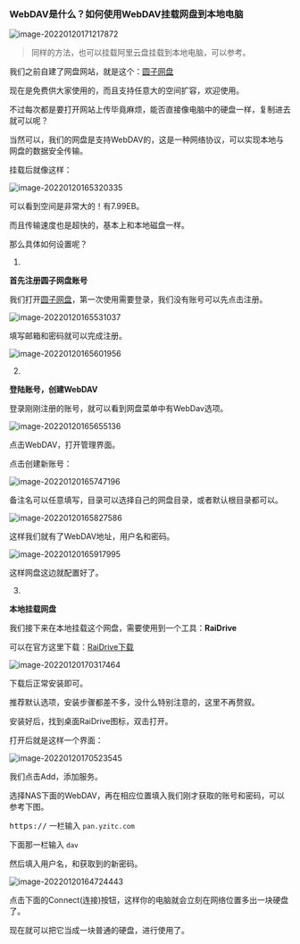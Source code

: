 ### WebDAV是什么？如何使用WebDAV挂载网盘到本地电脑

![image-20220120171217872](https://ossimg.yzitc.com/2022/01/20/d3dfaccf9a351.png)

> 同样的方法，也可以挂载阿里云盘挂载到本地电脑，可以参考。

我们之前自建了网盘网站，就是这个：[圆子网盘](https://pan.yzitc.com/)

现在是免费供大家使用的，而且支持任意大的空间扩容，欢迎使用。

不过每次都是要打开网站上传毕竟麻烦，能否直接像电脑中的硬盘一样，复制进去就可以呢？

当然可以，我们的网盘是支持WebDAV的，这是一种网络协议，可以实现本地与网盘的数据安全传输。

挂载后就像这样：

![image-20220120165320335](https://ossimg.yzitc.com/2022/01/20/c357657e7b849.png)

可以看到空间是非常大的！有7.99EB。

而且传输速度也是超快的，基本上和本地磁盘一样。

那么具体如何设置呢？

1.

**首先注册圆子网盘账号**

我们打开[圆子网盘](https://pan.yzitc.com/)，第一次使用需要登录，我们没有账号可以先点击注册。

![image-20220120165531037](https://ossimg.yzitc.com/2022/01/20/7391fa7cf832e.png)

填写邮箱和密码就可以完成注册。

![image-20220120165601956](https://ossimg.yzitc.com/2022/01/20/4a52dbb2ef928.png)

2.

**登陆账号，创建WebDAV**

登录刚刚注册的账号，就可以看到网盘菜单中有WebDav选项。

![image-20220120165655136](https://ossimg.yzitc.com/2022/01/20/8273bb65d33fe.png)

点击WebDAV，打开管理界面。

点击创建新账号：

![image-20220120165747196](https://ossimg.yzitc.com/2022/01/20/c582f31d9d7e2.png)

备注名可以任意填写，目录可以选择自己的网盘目录，或者默认根目录都可以。

![image-20220120165827586](https://ossimg.yzitc.com/2022/01/20/a68fb47ab5f34.png)

这样我们就有了WebDAV地址，用户名和密码。

![image-20220120165917995](https://ossimg.yzitc.com/2022/01/20/899a2cae120a7.png)

这样网盘这边就配置好了。

3.

**本地挂载网盘**

我们接下来在本地挂载这个网盘，需要使用到一个工具：**RaiDrive**

可以在官方这里下载：[RaiDrive下载](https://raidrive.en.uptodown.com/windows)

![image-20220120170317464](https://ossimg.yzitc.com/2022/01/20/5b39312aed156.png)

下载后正常安装即可。

推荐默认选项，安装步骤都差不多，没什么特别注意的，这里不再赘叙。

安装好后，找到桌面RaiDrive图标，双击打开。

打开后就是这样一个界面：

![image-20220120170523545](https://ossimg.yzitc.com/2022/01/20/fec4b63e9f1fe.png)

我们点击Add，添加服务。

选择NAS下面的WebDAV，再在相应位置填入我们刚才获取的账号和密码，可以参考下图。

<kbd>https://</kbd> 一栏输入 `pan.yzitc.com`

下面那一栏输入 `dav`

然后填入用户名，和获取到的新密码。

![image-20220120164724443](https://ossimg.yzitc.com/2022/01/20/f392339e77382.png)

点击下面的Connect(连接)按钮，这样你的电脑就会立刻在网络位置多出一块硬盘了。

现在就可以把它当成一块普通的硬盘，进行使用了。

